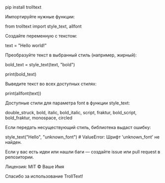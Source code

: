 pip install trolltext
 

Импортируйте нужные функции:
 

from trolltext import style\_text, allfont
 

Создайте переменную с текстом:
 

text = "Hello world!"
 

Преобразуйте текст в выбранный стиль (например, жирный):
 

bold\_text = style\_text(text, "bold")
 
print(bold\_text)
 

Выведите текст во всех доступных стилях:
 

print(allfont(text))
 

Доступные стили для параметра font в функции style\_text:
 

double\_struck, bold, italic, bold\_italic, script, fraktur, bold\_script, bold\_fraktur, monospace, circled
 

Если передать несуществующий стиль, библиотека выдаст ошибку:
 

style\_text("Hello", "unknown\_font") # ValueError: Шрифт 'unknown\_font' не найден.
 

Если у вас есть идеи или нашли баги — создайте issue или pull request в репозитории.
 

Лицензия: MIT © Ваше Имя
 

Спасибо за использование TrollText!